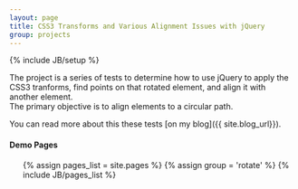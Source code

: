 ```yaml
---
layout: page
title: CSS3 Transforms and Various Alignment Issues with jQuery
group: projects
---
```

{% include JB/setup %}

The project is a series of tests to determine how to use jQuery to apply the CSS3 tranforms,
find points on that rotated element, and align it with another element.  
The primary objective is to align elements to a circular path.

You can read more about this these tests [on my blog]({{ site.blog_url}}). 

#### Demo Pages  
  
<ul class="pages">
   {% assign pages_list = site.pages %}
   {% assign group = 'rotate' %}
   {% include JB/pages_list %}
</ul>